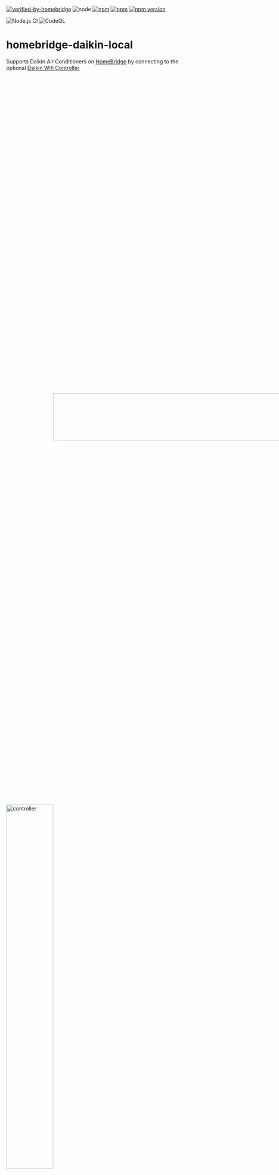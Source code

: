 [![verified-by-homebridge](https://badgen.net/badge/homebridge/verified/purple)](https://github.com/homebridge/homebridge/wiki/Verified-Plugins)
![node](https://img.shields.io/node/v/homebridge-daikin-local)
[![npm](https://img.shields.io/npm/dt/homebridge-daikin-local.svg)](https://www.npmjs.com/package/homebridge-daikin-local)
[![npm](https://img.shields.io/npm/l/homebridge-daikin-local.svg)](https://github.com/cbrandlehner/homebridge-daikin-local/blob/master/LICENSE)
[![npm version](https://badge.fury.io/js/homebridge-daikin-local.svg)](https://badge.fury.io/js/homebridge-daikin-local)

![Node.js CI](https://github.com/cbrandlehner/homebridge-daikin-local/workflows/Node.js%20CI/badge.svg)
![CodeQL](https://github.com/cbrandlehner/homebridge-daikin-local/workflows/CodeQL/badge.svg)
# homebridge-daikin-local

Supports Daikin Air Conditioners on [HomeBridge](https://github.com/nfarina/homebridge) by connecting to the optional [Daikin Wifi Controller](https://amzn.to/2MZDQjg)


<img src="https://user-images.githubusercontent.com/2294359/80783655-abb6c200-8ba4-11ea-9b60-d5823e3b788f.jpeg" align="center" alt="controller" style="transform:rotate(90deg);" width="50%" height="50%">

<img src="https://user-images.githubusercontent.com/2294359/80783675-b4a79380-8ba4-11ea-9fa8-f48f9bf12585.jpeg" align="center" alt="controller" width="50%" height="50%">

or the alternative [FAIKIN WIFI Controller](https://www.amazon.de/Faikin-Alternative-Daikin-WiFi-Controller/dp/B0C2ZYXNYQ) (no typo).

# WARNING

Daikin has removed their local API in newer products. They offer a cloud API accessible only under NDA, which is incompatible with open source. This affects units fitted with the BRP069C4x wifi adapter.

The Daikin App will most likely ask you to update the devices firmware. If you want to continue to use this plugin, DO NOT UPDATE THE FIRMWARE.

In case you already updated the firmware or you bought a new device, you may want to have a look at this plugin instead: [https://github.com/tasict/homebridge-daikin-local-platform](https://github.com/tasict/homebridge-daikin-local-platform).


# About this plugin

This plugin retrieves sensor and mode data from a [Daikin WIFI controller](https://amzn.to/2MZDQjg) in your local network and allows you to set operation modes and target temperatures. As it is a plugin for [HomeBridge](https://github.com/nfarina/homebridge) you will have access to these features using Apple Home.

It is recommended to configure your DHCP server to reserve a fixed IP for the wifi controller.
This plugin can be installed using [Homebridge Config UI X](https://github.com/oznu/homebridge-config-ui-x#readme).


# Configuration

This screenshot shows the configuration in [Homebridge Config UI X](https://github.com/oznu/homebridge-config-ui-x#readme):

<img src="https://user-images.githubusercontent.com/10800971/80524996-daf4e580-8990-11ea-9e13-3328a65f20af.png" align="center" alt="configuration" width="50%" height="50%">


# Features

The FAN:
The FAN allows you to turn on the fan of your Daikin AC.
You can also set the speed of the fan. Apple HomeKit allows you to set a speed percentage from 0% to 100%.
This plugin translates this percentage value as follows:
0% to 9%: SILENT mode
10% to 20%: AUTO mode
21% to 30%: Level 3
31% to 40%: Level 4
41% to 60%: Level 5
61% to 80%: Level 6
81% to 100%: Level 7 (max)

The AC:
Apple HomeKit settings allow you to enable or disable the swing aka oscillation mode. As HomeKit is limited to a true or false value, the plugin's configuration allows you to configure the type of swing mode. Available modes are "horizontal swing", "vertical swing" and "3D".

Econo Mode:
When enabled in the configuration, a switch will appear in HomeKit to toggle the AC's Econo mode. This energy-saving mode reduces power consumption by moderating the cooling/heating output.

Powerful Mode:
When enabled in the configuration, a switch will appear in HomeKit to toggle the AC's Powerful mode. This mode provides maximum cooling or heating output for rapid temperature change.

**Note:** Econo mode and Powerful mode are typically mutually exclusive - activating one may automatically disable the other on most Daikin units.

<img src="https://user-images.githubusercontent.com/2294359/80783674-b40efd00-8ba4-11ea-9977-5af6bdc5799c.png" align="center" alt="Aircon" width="50%" height="50%">


# Technical background information on the API used

The `apiroute` is used for two main calls: Get info such as current activity and sensor readings from the thermostat and set the target temperature and modes. The Aircon LAN adapter provides two directories for these settings and data:

1. `/common` uses the GET method for control and system information about the Aircon (e.g software version, MAC address, Reboot System, Region)

2. `/aircon` uses the GET method to set Aircon related information (e.g Target Temperature, Modes like Heat and Cool, Temperature Sensor Readings, Timers)

# Supported devices

Currently, this plugin supports Daikin wifi controllers supporting the "aircon" URLs (System: Default) and "skyfi" URLs (System: Skyfi).

To test `http` connectivity, use your browser to connect to your device using one of these URLs:
 ```
http://192.168.1.88/aircon/get_model_info
http://192.168.1.88/skyfi/aircon/get_model_info
 ```
replace the IP (192.168.1.88) with the IP of your device.

Your browser should return a line like this:
 ```
ret=OK,model=0AB9,type=N,pv=2,cpv=2,cpv_minor=00,mid=NA,humd=0,s_humd=0,acled=0,land=0,elec=0,temp=1,temp_rng=0,m_dtct=1,ac_dst=--,disp_dry=0,dmnd=0,en_scdltmr=1,en_frate=1,en_fdir=1,s_fdir=3,en_rtemp_a=0,en_spmode=0,en_ipw_sep=0,en_mompow=0
 ```
If it does not, your device is not yet supported.

To test `https` connectivity see [HTTPS/Registered client support](#https-registered-client)

The response of an unsupported device will look like this:
 ```
ret=PARAM NG,msg=404 Not Found
 ```

Tested devices are documented here: 
(https://github.com/cbrandlehner/homebridge-daikin-local/wiki/Tested-devices,-reported-to-work)

If you have other devices or firmware versions working, please update the wiki.

## HTTPS/Registered client support<a id="https-registered-client"></a>

Some models require requests via `https` containing a registered client token.

It is necessary to register a client token with each device.
The same token may be registered with multiple devices.

These instructions are based on comments in [GitHub Project ael-code/daikin-control Issue #27](https://github.com/ael-code/daikin-control/issues/27)

1. Generate a UUID4 (https://www.uuidgenerator.net can be used), _e.g._ `7b9c9a47-c9c6-4ee1-9063-848e67cc7edd`
2. Strip the `-` from the UUID, _i.e._ `7b9c9a47c9c64ee19063848e67cc7edd`
3. Grab the 13-digit key from the sticker on the back of the controller. _e.g._ `0123456789012`
4. Register the UUID as a client token
```
curl --insecure -H "X-Daikin-uuid: 7b9c9a47c9c64ee19063848e67cc7edd" -v "https://<controller-ip>/common/register_terminal?key=0123456789012"
```

This UUID must be used in client requests to the device.

Test your registered token using the above requests but using `https` instead of `http`, _e.g._
```
curl --insecure -H "X-Daikin-uuid: 7b9c9a47c9c64ee19063848e67cc7edd" -v "https://192.168.1.88/aircon/get_model_info"
curl --insecure -H "X-Daikin-uuid: 7b9c9a47c9c64ee19063848e67cc7edd" -v "https://192.168.1.88/skifi/aircon/get_model_info"
```

In the configuration file, make sure you specify `https` in the `apiroute` option
and add the registered token as the value of `uuid` in the configuration for _each_ device, _e.g._
```
        "accessories": [
            {
                "accessory": "Daikin-Local",
                "name": "Living room",
                "apiroute": "https://192.168.1.50",
                "uuid": "7b9c9a47c9c64ee19063848e67cc7edd",
                "system": "Default",
                "swingMode": "2",
                "defaultMode": "0",
                "fanMode": "FAN",
                "fanName": "Living room FAN"
            }
        ],
```
Make sure to use the correct token if a different token has been registered with each device.

# Debugging and Testing

The code of this plugins generates debug output. Normally, this debug output is not visible on the [homebridge](https://github.com/nfarina/homebridge) console.

Before reporting any issue or bug, enable debugging and restart.
<img src="https://user-images.githubusercontent.com/10800971/213495032-6b8cab33-8a8f-4cb4-ad9e-77ffd8ba89d0.png" align="center" alt="Debug" width="100%" height="100%">
